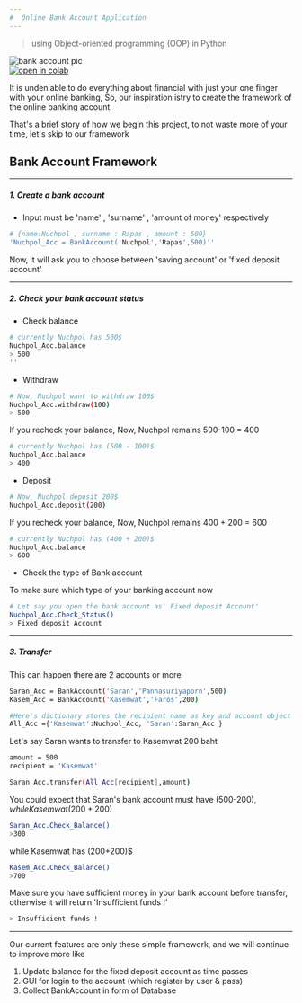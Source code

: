 ```yaml
---
#  Online Bank Account Application 
---
```

> using Object-oriented programming (OOP) in Python 

![bank account pic](https://image.freepik.com/free-vector/people-with-smartphones-using-mobile-banking-app_74855-5917.jpg)
\
[![open in colab](https://camo.githubusercontent.com/52feade06f2fecbf006889a904d221e6a730c194/68747470733a2f2f636f6c61622e72657365617263682e676f6f676c652e636f6d2f6173736574732f636f6c61622d62616467652e737667)](https://colab.research.google.com/github/wallik2/Tiny_project/blob/main/Bank_Account_OOP_Project_(Level_1).ipynb#scrollTo=ZdUfBFQXa2k-)

It is undeniable to do everything about financial with just your one finger with your online banking, So, our inspiration istry to create the framework of the online banking account.

That's a brief story of how we begin this project, to not waste more of your time, let's skip to our framework

## Bank Account Framework 
---
##### 1. Create a bank account

- Input must be 'name' , 'surname' , 'amount of money' respectively
```sh
# {name:Nuchpol , surname : Rapas , amount : 500}
'Nuchpol_Acc = BankAccount('Nuchpol','Rapas',500)''
```

Now, it will ask you to choose between 'saving account' or 'fixed deposit account'

---
##### 2. Check your bank account status

- Check balance
```sh
# currently Nuchpol has 500$ 
Nuchpol_Acc.balance
> 500
''
```

- Withdraw
```sh
# Now, Nuchpol want to withdraw 100$ 
Nuchpol_Acc.withdraw(100)
> 500
```

If you recheck your balance, Now, Nuchpol remains 500-100 = 400
```sh
# currently Nuchpol has (500 - 100)$ 
Nuchpol_Acc.balance
> 400
```

- Deposit

```sh
# Now, Nuchpol deposit 200$ 
Nuchpol_Acc.deposit(200)
```
If you recheck your balance, Now, Nuchpol remains 400 + 200 = 600
```sh
# currently Nuchpol has (400 + 200)$ 
Nuchpol_Acc.balance
> 600
```

- Check the type of Bank account 

To make sure which type of your banking account now
```sh
# Let say you open the bank account as' Fixed deposit Account' 
Nuchpol_Acc.Check_Status()
> Fixed deposit Account 
```

---
##### 3. Transfer
This can happen there are 2 accounts or more

```sh
Saran_Acc = BankAccount('Saran','Pannasuriyaporn',500)
Kasem_Acc = BankAccount('Kasemwat','Faros',200)

#Here's dictionary stores the recipient name as key and account object as value
All_Acc ={'Kasemwat':Nuchpol_Acc, 'Saran':Saran_Acc }
```

Let's say Saran wants to transfer to Kasemwat 200 baht

```sh
amount = 500
recipient = 'Kasemwat'

Saran_Acc.transfer(All_Acc[recipient],amount)
```

You could expect that Saran's bank account must have (500-200)$,while Kasemwat (200+200)$

```sh
Saran_Acc.Check_Balance()
>300
```
while Kasemwat has (200+200)$

```sh
Kasem_Acc.Check_Balance()
>700
```
Make sure you have sufficient money in your bank account before transfer, otherwise it will return 'Insufficient funds !'
```sh
> Insufficient funds ! 
```

---


Our current features are only these simple framework, and we will continue to improve more like 

1. Update balance for the fixed deposit account as time passes 
2. GUI for login to the account (which register by user & pass)
3. Collect BankAccount in form of Database 

